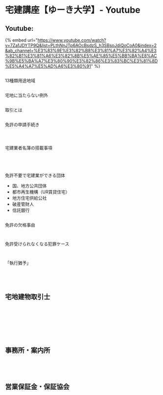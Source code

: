 # 宅建講座【ゆーき大学】- Youtube

## Youtube:&#x20;

{% embed url="https://www.youtube.com/watch?v=7Za1JDYTP9Q&list=PLthNnJTp6AOcBsdzS_h3SBsoJdiQoCoA0&index=2&ab_channel=%E3%83%9E%E3%82%B8%E3%81%A7%E3%82%A4%E3%82%B1%E3%81%A6%E3%82%8B%E5%AE%85%E5%BB%BA%E8%AC%9B%E5%BA%A7%E3%80%90%E3%82%86%E3%83%BC%E3%81%8D%E5%A4%A7%E5%AD%A6%E3%80%91" %}



<figure><img src="../../.gitbook/assets/image (36).png" alt=""><figcaption></figcaption></figure>

13種類用途地域

<figure><img src="../../.gitbook/assets/image (37).png" alt=""><figcaption></figcaption></figure>

宅地に当たらない例外

<figure><img src="../../.gitbook/assets/image (38).png" alt=""><figcaption></figcaption></figure>

取引とは

<figure><img src="../../.gitbook/assets/image (39).png" alt=""><figcaption></figcaption></figure>

免許の申請手続き

<figure><img src="../../.gitbook/assets/image (40).png" alt=""><figcaption></figcaption></figure>

<figure><img src="../../.gitbook/assets/image (41).png" alt=""><figcaption></figcaption></figure>

<figure><img src="../../.gitbook/assets/image (42).png" alt=""><figcaption></figcaption></figure>

宅建業者名簿の搭載事項

<figure><img src="../../.gitbook/assets/image (43).png" alt=""><figcaption></figcaption></figure>

<figure><img src="../../.gitbook/assets/image (44).png" alt=""><figcaption></figcaption></figure>

<figure><img src="../../.gitbook/assets/image (45).png" alt=""><figcaption></figcaption></figure>

<figure><img src="../../.gitbook/assets/image (46).png" alt=""><figcaption></figcaption></figure>

免許不要で宅建業ができる団体

* 国、地方公共団体
* 都市再生機構（UR賃貸住宅）
* 地方住宅供給公社
* 破産管財人
* 信託銀行

<figure><img src="../../.gitbook/assets/image (47).png" alt=""><figcaption></figcaption></figure>

免許の欠格事由

<figure><img src="../../.gitbook/assets/image (48).png" alt=""><figcaption></figcaption></figure>

<figure><img src="../../.gitbook/assets/image (49).png" alt=""><figcaption></figcaption></figure>

免許受けられなくなる犯罪ケース

<figure><img src="../../.gitbook/assets/image.png" alt=""><figcaption></figcaption></figure>

<figure><img src="../../.gitbook/assets/image (1).png" alt=""><figcaption></figcaption></figure>

「執行猶予」

<figure><img src="../../.gitbook/assets/image (2).png" alt=""><figcaption></figcaption></figure>

<figure><img src="../../.gitbook/assets/image (3).png" alt=""><figcaption></figcaption></figure>

<figure><img src="../../.gitbook/assets/image (4).png" alt=""><figcaption></figcaption></figure>

<figure><img src="../../.gitbook/assets/image (5).png" alt=""><figcaption></figcaption></figure>

## 宅地建物取引士

<figure><img src="../../.gitbook/assets/image (6).png" alt=""><figcaption></figcaption></figure>

<figure><img src="../../.gitbook/assets/image (7).png" alt=""><figcaption></figcaption></figure>

<figure><img src="../../.gitbook/assets/image (9).png" alt=""><figcaption></figcaption></figure>

<figure><img src="../../.gitbook/assets/image (10).png" alt=""><figcaption></figcaption></figure>

<figure><img src="../../.gitbook/assets/image (11).png" alt=""><figcaption></figcaption></figure>

<figure><img src="../../.gitbook/assets/image (12).png" alt=""><figcaption></figcaption></figure>

<figure><img src="../../.gitbook/assets/image (13).png" alt=""><figcaption></figcaption></figure>

<figure><img src="../../.gitbook/assets/image (14).png" alt=""><figcaption></figcaption></figure>

## 事務所・案内所

<figure><img src="../../.gitbook/assets/image (15).png" alt=""><figcaption></figcaption></figure>

<figure><img src="../../.gitbook/assets/image (16).png" alt=""><figcaption></figcaption></figure>

<figure><img src="../../.gitbook/assets/image (17).png" alt=""><figcaption></figcaption></figure>

<figure><img src="../../.gitbook/assets/image (18).png" alt=""><figcaption></figcaption></figure>

## 営業保証金・保証協会

<figure><img src="../../.gitbook/assets/image (19).png" alt=""><figcaption></figcaption></figure>

<figure><img src="../../.gitbook/assets/image (20).png" alt=""><figcaption></figcaption></figure>

<figure><img src="../../.gitbook/assets/image (21).png" alt=""><figcaption></figcaption></figure>

<figure><img src="../../.gitbook/assets/image (22).png" alt=""><figcaption></figcaption></figure>

<figure><img src="../../.gitbook/assets/image (23).png" alt=""><figcaption></figcaption></figure>

<figure><img src="../../.gitbook/assets/image (24).png" alt=""><figcaption></figcaption></figure>

<figure><img src="../../.gitbook/assets/image (25).png" alt=""><figcaption></figcaption></figure>

<figure><img src="../../.gitbook/assets/image (26).png" alt=""><figcaption></figcaption></figure>

<figure><img src="../../.gitbook/assets/image (27).png" alt=""><figcaption></figcaption></figure>

<figure><img src="../../.gitbook/assets/image (28).png" alt=""><figcaption></figcaption></figure>

<figure><img src="../../.gitbook/assets/image (29).png" alt=""><figcaption></figcaption></figure>






